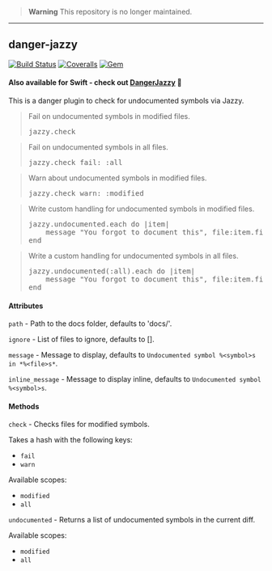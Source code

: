 
> **Warning**
> This repository is no longer maintained.

---

## danger-jazzy
[![Build Status](https://img.shields.io/travis/fwal/danger-jazzy.svg)](https://travis-ci.org/fwal/danger-jazzy)
[![Coveralls](https://img.shields.io/coveralls/fwal/danger-jazzy.svg)](https://coveralls.io/github/fwal/danger-jazzy)
[![Gem](https://img.shields.io/gem/v/danger-jazzy.svg)](http://rubygems.org/gems/danger-jazzy)

#### Also available for Swift - check out [DangerJazzy](https://github.com/fwal/DangerJazzy) 🎉

This is a danger plugin to check for undocumented symbols via Jazzy.

<blockquote>Fail on undocumented symbols in modified files.
  <pre>
jazzy.check</pre>
</blockquote>

<blockquote>Fail on undocumented symbols in all files.
  <pre>
jazzy.check fail: :all</pre>
</blockquote>

<blockquote>Warn about undocumented symbols in modified files.
  <pre>
jazzy.check warn: :modified</pre>
</blockquote>

<blockquote>Write custom handling for undocumented symbols in modified files.
  <pre>
jazzy.undocumented.each do |item|
    message "You forgot to document this", file:item.file, line:item.line
end</pre>
</blockquote>

<blockquote>Write a custom handling for undocumented symbols in all files.
  <pre>
jazzy.undocumented(:all).each do |item|
    message "You forgot to document this", file:item.file, line:item.line
end</pre>
</blockquote>


#### Attributes

`path` - Path to the docs folder, defaults to 'docs/'.

`ignore` - List of files to ignore, defaults to [].

`message` -  Message to display, defaults to `Undocumented symbol %<symbol>s in *%<file>s*`.

`inline_message` - Message to display inline, defaults to `Undocumented symbol %<symbol>s`.


#### Methods

`check` - Checks files for modified symbols.

Takes a hash with the following keys:

 * `fail`
 * `warn`

Available scopes:

 * `modified`
 * `all`

`undocumented` - Returns a list of undocumented symbols in the current diff.

Available scopes:

 * `modified`
 * `all`
